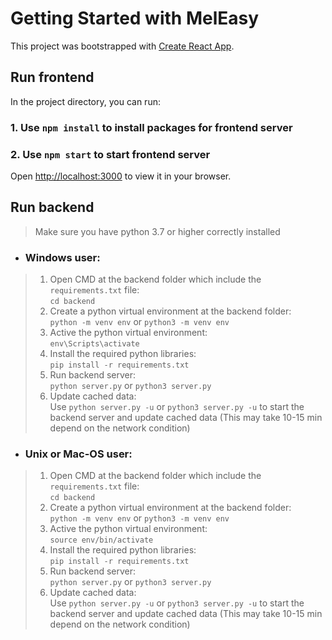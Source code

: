# Getting Started with MelEasy

This project was bootstrapped with [Create React App](https://github.com/facebook/create-react-app).

## Run frontend

In the project directory, you can run:

### 1. Use `npm install` to install packages for frontend server
### 2. Use `npm start` to start frontend server
Open [http://localhost:3000](http://localhost:3000) to view it in your browser.
  
## Run backend
> Make sure you have python 3.7 or higher correctly installed  

* ### Windows user:
> 1. Open CMD at the backend folder which include the `requirements.txt` file:<br>
> `cd backend`
> 2. Create a python virtual environment at the backend folder:<br>
> `python -m venv env` or `python3 -m venv env`
> 3. Active the python virtual environment:<br>
> `env\Scripts\activate`  
> 4. Install the required python libraries:<br>
> `pip install -r requirements.txt`
> 5. Run backend server:<br>
> `python server.py` or `python3 server.py`
> 6. Update cached data:  
> Use `python server.py -u` or `python3 server.py -u` to start the backend server and 
> update cached data (This may take 10-15 min depend on the network condition)


* ### Unix or Mac-OS user:
> 1. Open CMD at the backend folder which include the `requirements.txt` file:<br>
> `cd backend`
> 2. Create a python virtual environment at the backend folder: <br>
> `python -m venv env` or `python3 -m venv env`
> 3. Active the python virtual environment:<br>
> `source env/bin/activate`
> 4. Install the required python libraries:<br>
> `pip install -r requirements.txt`
> 5. Run backend server:<br>
> `python server.py` or `python3 server.py`
> 6. Update cached data:  
> Use `python server.py -u` or `python3 server.py -u` to start the backend server and 
> update cached data (This may take 10-15 min depend on the network condition)
